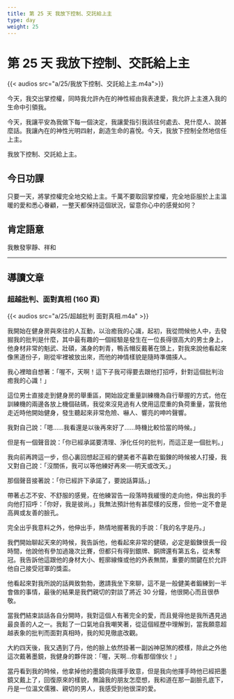 ```yaml
---
title: 第 25 天 我放下控制、交託給上主
type: day
weight: 25
---
```


# 第 25 天 我放下控制、交託給上主

{{< audios src="a/25/我放下控制、交託給上主.m4a">}}

今天，我交出掌控權，同時我允許內在的神性經由我表達愛，我允許上主進入我的生命中引領我。

今天，我讓平安為我做下每一個決定，我讓愛指引我該往何處去、見什麼人、說甚麼話。我讓內在的神性光明四射，創造生命的喜悅。今天，我放下控制全然地信任上主。

我放下控制、交託給上主。

## 今日功課

只要一天，將掌控權完全地交給上主。千萬不要取回掌控權，完全地臣服於上主溫暖的愛和悉心眷顧，一整天都保持這個狀況，留意你心中的感覺如何？

## 肯定語意

我散發寧靜、祥和

---

## 導讀文章

### 超越批判、面對真相 (160 頁)

{{< audios src="a/25/超越批判 面對真相.m4a" >}}

我開始在健身房與來往的人互動，以治癒我的心識，起初，我從問候他人中，去發掘我的批判是什麼，其中最有趣的一個經驗是發生在一位長得很高大的男士身上，他身材非常的魁武、壯碩，滿身的刺青，鴨舌帽反戴著在頭上，對我來說他看起來像黑道份子，剛從牢裡被放出來，而他的神情樣貌是隨時準備揍人。

我心裡暗自想著：「喔不，天啊！這下子我可得要去跟他打招呼，針對這個批判治癒我的心識！」

這位男士直接走到健身房的舉重區，開始設定重量訓練機為自行舉握的方式，他在訓練機的兩邊各放上機個砝碼，我從來沒見過有人使用這麼重的負荷重量，當我他走近時他開始健身，發生聽起來非常危險、嚇人、響亮的呻吟聲響。

我對自己說：「嗯……我看還是以後再來好了……時機比較恰當的時候。」

但是有一個聲音說：「你已經承諾要清理、淨化任何的批判，而這正是一個批判。」

我向前再跨這一步，但心裏回想起正經的健美者不喜歡在鍛鍊的時候被人打擾，我又對自己說：「沒關係，我可以等他練好再來──明天或改天。」

那個聲音接著說：「你已經許下承諾了，要說話算話。」

帶著忐忑不安、不舒服的感覺，在他練習告一段落時我緩慢的走向他，伸出我的手向他打招呼：「你好，我是彼尚。」我無法預計他有甚麼樣的反應，但他一定不會是高興或友善的臉孔。

完全出乎我意料之外，他伸出手，熱情地握著我的手說：「我的名字是丹。」

我們開始聊起天來的時候，我告訴他，他看起來非常的健碩，必定是鍛鍊很長一段時間，他說他有參加過幾次比賽，但都只有得到銀牌、銅牌還有第五名，從未奪冠。我告訴他這跟他的身材大小、輕廓線條或他的外表無關，重要的關鍵在於允許他自己接受冠軍的獎盃。

他看起來對我所說的話興致勃勃，邀請我坐下來聊，這不是一般健美者鍛練到一半會做的事情，最後的結果是我們親切的對談了將近 30 分鐘，他很開心而且很恭敬。

當我們結束談話各自分開時，我對這個人有著完全的愛，而且覺得他是我所遇見過最良善的人之一。我鬆了一口氣地自我嘲笑著，從這個經歷中理解到，當我願意超越表象的批判而面對真相時，我的知見徹底改觀。

大約四天後，我又遇到了丹，他的臉上依然掛著一副凶神惡煞的模樣，除此之外他這次戴著墨鏡，我健身的夥伴說：「喔，天啊…你看那個傢伙！」

當丹看到我的時候，他拿掉他的墨鏡向我揮手致意，但是我向他揮手時他已經把墨鏡又戴上了，回復原來的樣貌，無論我的朋友怎麼想，我和道在那一副臉孔底下，丹是一位溫文儒雅、親切的男人，我感受到他很深的愛。
